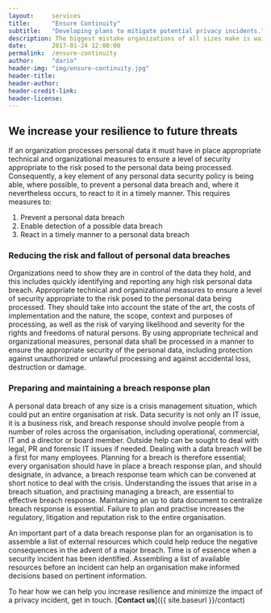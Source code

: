 ```yaml
---
layout:     services
title:      "Ensure Continuity"
subtitle:   "Developing plans to mitigate potential privacy incidents."
description: The biggest mistake organizations of all sizes make is waiting until after a privacy incident or cyber-attack to define a continuity plan. It may be too late!"
date:       2017-01-24 12:00:00
permalink:  /ensure-continuity
author:     "dario"
header-img: "img/ensure-continuity.jpg"
header-title:
header-author:
header-credit-link:
header-license:
---
```


## We increase your resilience to future threats
If an organization processes personal data it must have in place appropriate technical and organizational measures to ensure a level of security appropriate to the risk posed to the personal data being processed. Consequently, a key element of any personal data security policy is being able, where possible, to prevent a personal data breach and, where it nevertheless occurs, to react to it in a timely manner. This requires measures to:

1.	Prevent a personal data breach
2.	Enable detection of a possible data breach
3.	React in a timely manner to a personal data breach

### Reducing the risk and fallout of personal data breaches
Organizations need to show they are in control of the data they hold, and this includes quickly identifying and reporting any high risk personal data breach. Appropriate technical and organizational measures to ensure a level of security appropriate to the risk posed to the personal data being processed. They should take into account the state of the art, the costs of implementation and the nature, the scope, context and purposes of processing, as well as the risk of varying likelihood and severity for the rights and freedoms of natural persons. By using appropriate technical and organizational measures, personal data shall be processed in a manner to ensure the appropriate security of the personal data, including protection against unauthorized or unlawful processing and against accidental loss, destruction or damage.

### Preparing and maintaining a breach response plan
A personal data breach of any size is a crisis management situation, which could put an entire organisation at risk. Data security is not only an IT issue, it is a business risk, and breach response should involve people from a number of roles across the organisation, including operational, commercial, IT and a director or board member. Outside help can be sought to deal with legal, PR and forensic IT issues if needed. Dealing with a data breach will be a first for many employees. Planning for a breach is therefore essential; every organisation should have in place a breach response plan, and should designate, in advance, a breach response team which can be convened at short notice to deal with the crisis. Understanding the issues that arise in a breach situation, and practising managing a breach, are essential to effective breach response. Maintaining an up to data document to centralize breach response is essential. Failure to plan and practise increases the regulatory, litigation and reputation risk to the entire organisation.

An important part of a data breach response plan for an organisation is to assemble a list of external resources which could help reduce the negative consequences in the advent of a major breach. Time is of essence when a security incident has been identified. Assembling a list of available resources before an incident can help an organisation make informed decisions based on pertinent information.

To hear how we can help you increase resilience and minimize the impact of a privacy incident, get in touch. [**Contact us**]({{ site.baseurl }}/contact)
